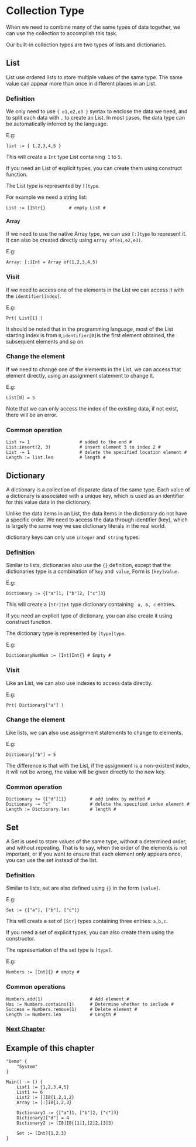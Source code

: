# Collection Type
When we need to combine many of the same types of data together, we can use the collection to accomplish this task.

Our built-in collection types are two types of lists and dictionaries.
## List
List use ordered lists to store multiple values ​​of the same type. The same value can appear more than once in different places in an List.
    
### Definition
We only need to use `{ e1,e2,e3 }` syntax to enclose the data we need, and to split each data with `,` to create an List. In most cases, the data type can be automatically inferred by the language.

E.g:
```
list := { 1,2,3,4,5 }
```
This will create a `Int` type List containing` 1` to `5`.

If you need an List of explicit types, you can create them using construct function.

The List type is represented by `[]type`.

For example we need a string list:
```
List := []Str{}         # empty List #
```
#### Array
If we need to use the native Array type, we can use `[:]type` to represent it.
It can also be created directly using `Array of(e1,e2,e3)`.

E.g:
```
Array: [:]Int = Array of(1,2,3,4,5)
```
### Visit
If we need to access one of the elements in the List we can access it with the `identifier[index]`.

E.g:
```
Prt( List[1] )
```
It should be noted that in the programming language, most of the List starting index is from `0`,` identifier[0] `is the first element obtained, the subsequent elements and so on.
### Change the element
If we need to change one of the elements in the List, we can access that element directly, using an assignment statement to change it.

E.g:
```
List[0] = 5
```
Note that we can only access the index of the existing data, if not exist, there will be an error.
### Common operation
```
List += 1                   # added to the end #
List.insert(2, 3)           # insert element 3 to index 2 #
List -= 1                   # delete the specified location element #
Length := list.len          # length #
```
## Dictionary
A dictionary is a collection of disparate data of the same type. Each value of a dictionary is associated with a unique key, which is used as an identifier for this value data in the dictionary.

Unlike the data items in an List, the data items in the dictionary do not have a specific order. We need to access the data through identifier (key), which is largely the same way we use dictionary literals in the real world.

dictionary keys can only use `integer` and` string` types.
### Definition
Similar to lists, dictionaries also use the `{}` definition, except that the dictionaries type is a combination of `key` and` value`, Form is `[key]value`.

E.g:
```
Dictionary := {["a"]1, ["b"]2, ["c"]3}
```
This will create a `[Str]Int` type dictionary containing ` a, b, c` entries.

If you need an explicit type of dictionary, you can also create it using construct function.

The dictionary type is represented by `[type]type`.

E.g:
```
DictionaryNumNum := [Int]Int{} # Empty #
```
### Visit
Like an List, we can also use indexes to access data directly.

E.g:
```
Prt( Dictionary["a"] )
```
### Change the element
Like lists, we can also use assignment statements to change to elements.

E.g:
```
Dictionary["b"] = 5
```
The difference is that with the List, if the assignment is a non-existent index, it will not be wrong, the value will be given directly to the new key.
### Common operation
```
Dictionary += {["d"]11}         # add index by method #
Dictionary -= "c"               # delete the specified index element #
Length := Dictionary.len        # length #
```

## Set
A Set is used to store values of the same type, without a determined order, and without repeating.
That is to say, when the order of the elements is not important, or if you want to ensure that each element only appears once, you can use the set instead of the list.
### Definition
Similar to lists, set are also defined using `{}` in the form `[value]`.

E.g:
```
Set := {["a"], ["b"], ["c"]}
```
This will create a set of `[Str]` types containing three entries: `a,b,c`.

If you need a set of explicit types, you can also create them using the constructor.

The representation of the set type is `[type]`.

E.g:
```
Numbers := [Int]{} # empty #
```
### Common operations
```
Numbers.add(1)                  # Add element #
Has := Numbers.contains(1)      # Determine whether to include #
Success = Numbers.remove(1)     # Delete element #
Length := Numbers.len           # Length #
```

### [Next Chapter](judgment.md)

## Example of this chapter
```
"Demo" {
    "System"
}

Main() -> () {
    List1 := {1,2,3,4,5}
    List1 += 6
    List2 := []I8{1,2,1,2}
    Array := [:]I8{1,2,3}

    Dictionary1 := {["a"]1, ["b"]2, ["c"]3}
    Dictionary1["d"] = 4
    Dictionary2 := [I8]I8{[1]1,[2]2,[3]3}

    Set := [Int]{1,2,3}
}
```
